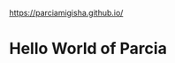 <!DOCTYPE html>
https://parciamigisha.github.io/
<html>
	<head>
		<title>Parcia's: Template</title>
		<meta charset="utf-8">
	</head>
	<body>
		<h1>Hello World of Parcia</h1>
	</body>
</html>
